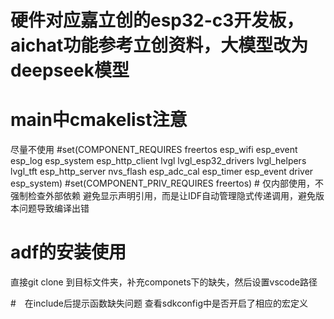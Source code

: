 # 硬件对应嘉立创的esp32-c3开发板，aichat功能参考立创资料，大模型改为deepseek模型

# main中cmakelist注意
尽量不使用
#set(COMPONENT_REQUIRES freertos esp_wifi esp_event esp_log esp_system esp_http_client lvgl lvgl_esp32_drivers lvgl_helpers lvgl_tft esp_http_server nvs_flash esp_adc_cal esp_timer esp_event driver esp_system)
#set(COMPONENT_PRIV_REQUIRES freertos)  # 仅内部使用，不强制检查外部依赖
避免显示声明引用，而是让IDF自动管理隐式传递调用，避免版本问题导致编译出错

# adf的安装使用
直接git clone 到目标文件夹，补充componets下的缺失，然后设置vscode路径

#　在include后提示函数缺失问题
查看sdkconfig中是否开启了相应的宏定义

